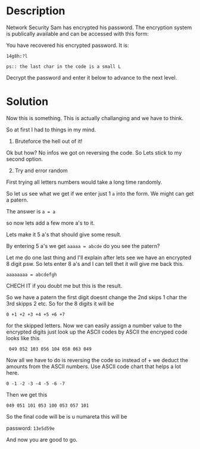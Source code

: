 # Description

Network Security Sam has encrypted his password. The encryption system is publically available and can be accessed with this form:

You have recovered his encrypted password. It is:

`14g8h:?l`

	ps:: the last char in the code is a small L

Decrypt the password and enter it below to advance to the next level.

# Solution

Now this is something. This is actually challanging and we have to think.

So at first I had to things in my mind.

1. Bruteforce the hell out of it! 

Ok but how? No infos we got on reversing the code. So Lets stick to my second option.

2. Try and error random

First trying all letters numbers would take a long time randomly.

So let us see what we get if we enter just 1 `a` into the form. We might can get a patern. 

The answer is `a = a`

so now lets add a few more a's to it.

Lets make it 5 a's that should give some result.

By entering 5 a's we get `aaaaa = abcde` do you see the patern?

Let me do one last thing and I'll explain after lets see we have an encrypted 8 digit psw. So lets enter 8 a's and I can tell thet it will give me back this.

`aaaaaaaa = abcdefgh`

CHECH IT if you doubt me but this is the result.

So we have a patern the first digit doesnt change the 2nd skips 1 char the 3rd skipps 2 etc. So for the 8 digits it will be

`0 +1 +2 +3 +4 +5 +6 +7` 

for the skipped letters. Now we can easily assign a number value to the encrypted digits just look up the ASCII codes by ASCII the encryped code looks like this 

` 049 052 103 056 104 058 063 049`

Now all we have to do is reversing the code so instead of + we deduct the amounts from the ASCII numbers. Use ASCII code chart that helps a lot here.

`0 -1 -2 -3 -4 -5 -6 -7`

Then we get this 

`049 051 101 053 100 053 057 101`

So the final code will be is u numareta this will be 

password: `13e5d59e`

And now you are good to go.



